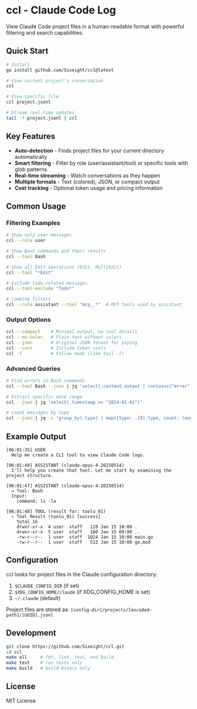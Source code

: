 # ccl - Claude Code Log

View Claude Code project files in a human-readable format with powerful filtering and search capabilities.

## Quick Start

```bash
# Install
go install github.com/Sixeight/ccl@latest

# View current project's conversation
ccl

# View specific file
ccl project.jsonl

# Stream real-time updates
tail -f project.jsonl | ccl
```

## Key Features

- **Auto-detection** - Finds project files for your current directory automatically
- **Smart filtering** - Filter by role (user/assistant/tool) or specific tools with glob patterns
- **Real-time streaming** - Watch conversations as they happen
- **Multiple formats** - Text (colored), JSON, or compact output
- **Cost tracking** - Optional token usage and pricing information

## Common Usage

### Filtering Examples

```bash
# Show only user messages
ccl --role user

# Show Bash commands and their results
ccl --tool Bash

# Show all Edit operations (Edit, MultiEdit)
ccl --tool "*Edit"

# Exclude todo-related messages
ccl --tool-exclude "Todo*"

# Combine filters
ccl --role assistant --tool "mcp__*"  # MCP tools used by assistant
```

### Output Options

```bash
ccl --compact    # Minimal output, no tool details
ccl --no-color   # Plain text without colors
ccl --json       # Original JSON format for piping
ccl --cost       # Include token costs
ccl -f           # Follow mode (like tail -f)
```

### Advanced Queries

```bash
# Find errors in Bash commands
ccl --tool Bash --json | jq 'select(.content.output | contains("error"))'

# Extract specific date range
ccl --json | jq 'select(.timestamp >= "2024-01-01")'

# Count messages by type
ccl --json | jq -s 'group_by(.type) | map({type: .[0].type, count: length})'
```

## Example Output

```
[06:01:35] USER
  Help me create a CLI tool to view Claude Code logs.

[06:01:40] ASSISTANT (claude-opus-4-20250514)
  I'll help you create that tool. Let me start by examining the project structure.

[06:01:47] ASSISTANT (claude-opus-4-20250514)
  → Tool: Bash
  Input:
    command: ls -la
  
[06:01:48] TOOL (result for: toolu_01)
  ← Tool Result (toolu_01) [success]
    total 16
    drwxr-xr-x  4 user  staff   128 Jan 15 10:00 .
    drwxr-xr-x  5 user  staff   160 Jan 15 09:00 ..
    -rw-r--r--  1 user  staff  1024 Jan 15 10:00 main.go
    -rw-r--r--  1 user  staff   512 Jan 15 10:00 go.mod
```

## Configuration

ccl looks for project files in the Claude configuration directory:

1. `$CLAUDE_CONFIG_DIR` (if set)
2. `$XDG_CONFIG_HOME/claude` (if XDG_CONFIG_HOME is set)
3. `~/.claude` (default)

Project files are stored as: `[config-dir]/projects/[encoded-path]/[UUID].jsonl`

## Development

```bash
git clone https://github.com/Sixeight/ccl.git
cd ccl
make all     # fmt, lint, test, and build
make test    # run tests only
make build   # build binary only
```

## License

MIT License